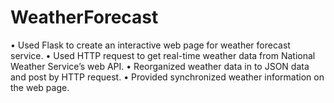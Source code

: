 # WeatherForecast
• Used Flask to create an interactive web page for weather forecast service.
• Used HTTP request to get real-time weather data from National Weather Service’s web API.
• Reorganized weather data in to JSON data and post by HTTP request.
• Provided synchronized weather information on the web page.
